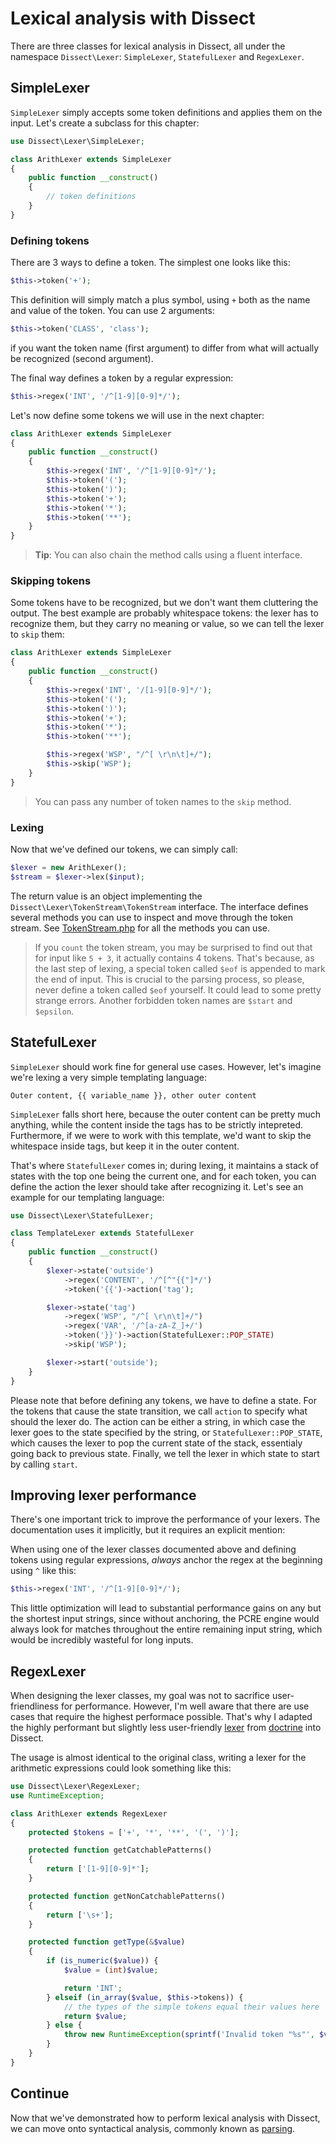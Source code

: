 Lexical analysis with Dissect
=============================

There are three classes for lexical analysis in Dissect, all under the
namespace `Dissect\Lexer`: `SimpleLexer`, `StatefulLexer` and `RegexLexer`.

SimpleLexer
-----------

`SimpleLexer` simply accepts some token definitions and applies them on
the input. Let's create a subclass for this chapter:

```php
use Dissect\Lexer\SimpleLexer;

class ArithLexer extends SimpleLexer
{
    public function __construct()
    {
        // token definitions
    }
}
```

### Defining tokens

There are 3 ways to define a token. The simplest one looks like this:

```php
$this->token('+');
```

This definition will simply match a plus symbol, using `+` both as the
name and value of the token. You can use 2 arguments:

```php
$this->token('CLASS', 'class');
```

if you want the token name (first argument) to differ from what will actually be
recognized (second argument).

The final way defines a token by a regular expression:

```php
$this->regex('INT', '/^[1-9][0-9]*/');
```

Let's now define some tokens we will use in the next chapter:

```php
class ArithLexer extends SimpleLexer
{
    public function __construct()
    {
        $this->regex('INT', '/^[1-9][0-9]*/');
        $this->token('(');
        $this->token(')');
        $this->token('+');
        $this->token('*');
        $this->token('**');
    }
}
```

> **Tip**: You can also chain the method calls using a fluent interface.

### Skipping tokens

Some tokens have to be recognized, but we don't want them cluttering the
output. The best example are probably whitespace tokens: the lexer has
to recognize them, but they carry no meaning or value, so we can tell
the lexer to `skip` them:

```php
class ArithLexer extends SimpleLexer
{
    public function __construct()
    {
        $this->regex('INT', '/[1-9][0-9]*/');
        $this->token('(');
        $this->token(')');
        $this->token('+');
        $this->token('*');
        $this->token('**');

        $this->regex('WSP', "/^[ \r\n\t]+/");
        $this->skip('WSP');
    }
}
```

> You can pass any number of token names to the `skip` method.

### Lexing

Now that we've defined our tokens, we can simply call:

```php
$lexer = new ArithLexer();
$stream = $lexer->lex($input);
```

The return value is an object implementing the
`Dissect\Lexer\TokenStream\TokenStream` interface. The interface defines
several methods you can use to inspect and move through the token
stream. See [TokenStream.php][tokenstream] for all the methods you can
use.

> If you `count` the token stream, you may be surprised to find out that
> for input like `5 + 3`, it actually contains 4 tokens. That's because,
> as the last step of lexing, a special token called `$eof` is appended
> to mark the end of input. This is crucial to the parsing process, so
> please, never define a token called `$eof` yourself. It could lead to
> some pretty strange errors. Another forbidden token names are `$start`
> and `$epsilon`.

StatefulLexer
-------------

`SimpleLexer` should work fine for general use cases. However, let's
imagine we're lexing a very simple templating language:

    Outer content, {{ variable_name }}, other outer content

`SimpleLexer` falls short here, because the outer content can be pretty
much anything, while the content inside the tags has to be strictly
intepreted. Furthermore, if we were to work with this template, we'd
want to skip the whitespace inside tags, but keep it in the outer
content.

That's where `StatefulLexer` comes in; during lexing, it maintains a
stack of states with the top one being the current one, and for each
token, you can define the action the lexer should take after recognizing
it. Let's see an example for our templating language:

```php
use Dissect\Lexer\StatefulLexer;

class TemplateLexer extends StatefulLexer
{
    public function __construct()
    {
        $lexer->state('outside')
            ->regex('CONTENT', '/^[^"{{"]*/')
            ->token('{{')->action('tag');

        $lexer->state('tag')
            ->regex('WSP', "/^[ \r\n\t]+/")
            ->regex('VAR', '/^[a-zA-Z_]+/')
            ->token('}}')->action(StatefulLexer::POP_STATE)
            ->skip('WSP');

        $lexer->start('outside');
    }
}
```

Please note that before defining any tokens, we have to define a state.
For the tokens that cause the state transition, we call `action` to
specify what should the lexer do. The action can be either a string, in
which case the lexer goes to the state specified by the string, or
`StatefulLexer::POP_STATE`, which causes the lexer to pop the current
state of the stack, essentialy going back to previous state.
Finally, we tell the lexer in which state to start by calling `start`.

Improving lexer performance
---------------------------

There's one important trick to improve the performance of your lexers.
The documentation uses it implicitly, but it requires an explicit mention:

When using one of the lexer classes documented above and defining tokens
using regular expressions, *always* anchor the regex at the beginning
using `^` like this:

```php
$this->regex('INT', '/^[1-9][0-9]*/');
```

This little optimization will lead to substantial performance gains on
any but the shortest input strings, since without anchoring, the PCRE
engine would always look for matches throughout the entire remaining
input string, which would be incredibly wasteful for long inputs.

RegexLexer
----------

When designing the lexer classes, my goal was not to sacrifice
user-friendliness for performance. However, I'm well aware that there
are use cases that require the highest performace possible. That's
why I adapted the highly performant but slightly less user-friendly
[lexer][doctrinelexer] from [doctrine][doctrine] into Dissect.

The usage is almost identical to the original class, writing a lexer
for the arithmetic expressions could look something like this:

```php
use Dissect\Lexer\RegexLexer;
use RuntimeException;

class ArithLexer extends RegexLexer
{
    protected $tokens = ['+', '*', '**', '(', ')'];

    protected function getCatchablePatterns()
    {
        return ['[1-9][0-9]*'];
    }

    protected function getNonCatchablePatterns()
    {
        return ['\s+'];
    }

    protected function getType(&$value)
    {
        if (is_numeric($value)) {
            $value = (int)$value;

            return 'INT';
        } elseif (in_array($value, $this->tokens)) {
            // the types of the simple tokens equal their values here
            return $value;
        } else {
            throw new RuntimeException(sprintf('Invalid token "%s"', $value));
        }
    }
}
```

Continue
--------

Now that we've demonstrated how to perform lexical analysis with
Dissect, we can move onto syntactical analysis, commonly known as
[parsing][parsing].

[tokenstream]: ../src/Dissect/Lexer/TokenStream/TokenStream.php
[parsing]: parsing.md
[doctrinelexer]: https://github.com/doctrine/lexer/blob/master/lib/Doctrine/Common/Lexer/AbstractLexer.php
[doctrine]: https://github.com/doctrine/lexer
